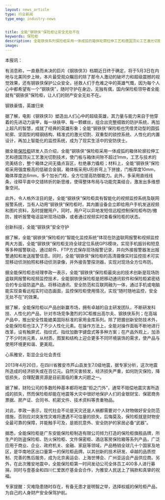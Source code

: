 ```yaml
---
layout: news_article
type: 行业新闻
type_eng: industry-news


title: 全能"钢铁侠"保险柜让安全无处不在
keywords: 保险柜
description: 全能铁侠系列保险柜采用一体成弧的箱体轮廓拉伸工艺和德国顶尖工艺激光切割技术，整个箱体之间无撬点盲区，为你和家人的人身财产安全保驾护航。
image: 
---
```

本报讯：

有消息称，一直悬而未决的巨片《钢铁侠3》档期近日终于确定，将于5月3日在内地与北美同步上映，本片最受观众瞩目的除了那令人激动的破坏力和超级震撼的视觉效果，还有钢铁侠保护公众安全，拯救人们于危难之中的英雄气慨，因为每个人心中都希望有一个“钢铁侠”，随时守护在身边，无独有偶，国内保险柜领导者全能就有“钢铁侠”保险柜，让人们的财产安全无处不在。

钢铁豪情，英雄归来

据了解，电影《钢铁侠3》塑造出人们心中的超级英雄，其力量与能力来自于他穿着的先进动力装甲，每一块铁甲、每一颗螺丝，组合出完整细致的防护系统，再加上超凡的智慧，成就了经典的英雄形象；全能“钢铁侠”保险柜也凭借灵动型的圆弧轮廓、坚固型的精钢结构、精准式的激光切割、双重型的锁控系统、人性化的内置设计，再加上智能化的监控系统，成为了现实生活中的安防侠士。

据全能<a href="http://www.qnnsafe.com/">保险柜</a>研发人员介绍，全能“钢铁侠”保险柜采用一体成弧的箱体轮廓拉伸工艺和德国顶尖工艺激光切割技术，使门板与箱体间隙不超过1mm，工艺与技术的完美结合，整个箱体之间无撬点盲区，杜绝暴力撬柜；材料上，全能“钢铁侠”保险柜采用强度极高的低碳合金钢，箱体板采用U形折弯上下拼接，门板厚度10mm，箱体厚度达6mm，多个加长门栓，全方位提高防御能力。此外，多采用直线线条，诠释平直中交错转折的新思维，使得整体布局与功能完美结合，激发出多维想象空间。

此外，令人格外注目的是，全能“钢铁侠”保险柜具有智能化的视频监控系统及联网报警系统，当有人动用“钢铁侠”保险柜时，其内置设备会立即给用户手机发送视频和图片资料，及时提醒用户，同时，用户可以异地发短信远程控制保险柜布防/撤防，接听报警电话监听现场动静，或者通过视频实时查看保险柜的状态。

创新科技，全能“钢铁侠”安全守护

据了解，全能“钢铁侠”保险柜的“智能化监控系统”体现在防盗联网报警和视频监控两大方面，全能“钢铁侠”保险柜支持全球定位系统GPS模块，实现手机振铃和短息等多种报警联动，通过邮件、FTP方式保存现场报警记录，并向外接报警器发出报警通知和发送报警信息。同时，全能“钢铁侠”保险柜的高清摄像实时监控技术可实现移动侦测拍照和移动侦测录像，并外接告警探测器，实现对现场全方位布防。

据全能保险柜总经理李政一表示，全能“钢铁侠”保险柜最突出的技术创新是现场防盗联网报警和视频监控技术，全能钢铁侠保险柜是把移动通讯软件和保险柜紧密结合的专业级防盗产品，将移动通讯、安全防范和互联网融为一体，通过手机或电脑能实现查看远程实时动态画面，监控保险柜使用情况，实现“随时随地监控，安全无处不在”的效果。

据了解，全能保险柜以产品创新赢市场，拥有卓越的自主研发团队，不断研发科技、人性化的产品，针对市场竞争激烈的3C柜推出高尔夫、钢铁侠系列；在高端产品中，推出安全性能媲美国际标准的家用金库系列。除了把握创新安防技术外，全能保险柜也注入了不少人性化元素。在操作方法上，全能对操作面板不断地进行改革，设有触屏式、指纹式、指纹加数字键盘式等多种方案；在产品外观上，加添了不少时尚元素，从材质、图案和结构上迎合更多不同环境装饰的需求，使产品与使用环境更和谐、更美观。

心系雅安，彰显企业社会责任

2013年4月20日，在四川省雅安市芦山县发生7.0级地震，据专家分析，这次地震所造成的经济损失或在百亿元。自然灾害频发，经济损失严重，如何防灾保险，降低损失，合理配置资源是目前面临的重大问题之一。

据了解，财险公司的多数险种基本都将地震“拒之门外”，通常不赔偿地震灾害所造成的损失，然而保险柜却能在地震等大灾中很好地保护人们的金银财宝、保密商务票据、房产证、合同书、机密文件、技术资料等贵重物品。

对此，李政一表示，现代社会不论是天灾还是人祸都需要对个人财物做好安全防范措施，否则应对突发性灾难将遭遇不可估量的损失，后悔莫及，保险柜就是财物安全最可靠的保障，并能触手可及，是抵抗意外、安全防护的家居必备“武器”。

据悉，全能保险柜是广东安能保险柜制造有限公司倾力打造的保险柜旗舰品牌，所生产的防盗保险柜、防火保险柜、文件保密柜、酒店客房保险箱等系列产品，广泛应用于商业、企业、政府机关、金融、家庭等领域，产品畅销全球几十个国家及地区，是华南地区出口量第一的保险柜品牌。以其创新的技术研发、卓越的品质控制、完善的售后服务，成为北京奥运会、上海世博会、广州亚运会产品供应商。另外，在此次雅安地震中，全能保险柜第一时间发动公司全体员工400多人进行募捐，同时与壹基金和四川仁爱医疗基金会合作，为雅安人民送上了捐款和真挚的祝福。

专家提醒：灾难隐患随时存在，有备无患才是明智之举，选择权威的保险柜产品，为自己的人身财产安全保驾护航。
